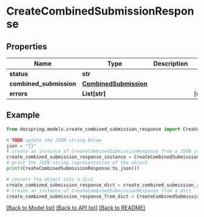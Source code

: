 # CreateCombinedSubmissionResponse


## Properties

Name | Type | Description | Notes
------------ | ------------- | ------------- | -------------
**status** | **str** |  | 
**combined_submission** | [**CombinedSubmission**](CombinedSubmission.md) |  | 
**errors** | **List[str]** |  | [optional] 

## Example

```python
from docspring.models.create_combined_submission_response import CreateCombinedSubmissionResponse

# TODO update the JSON string below
json = "{}"
# create an instance of CreateCombinedSubmissionResponse from a JSON string
create_combined_submission_response_instance = CreateCombinedSubmissionResponse.from_json(json)
# print the JSON string representation of the object
print(CreateCombinedSubmissionResponse.to_json())

# convert the object into a dict
create_combined_submission_response_dict = create_combined_submission_response_instance.to_dict()
# create an instance of CreateCombinedSubmissionResponse from a dict
create_combined_submission_response_from_dict = CreateCombinedSubmissionResponse.from_dict(create_combined_submission_response_dict)
```
[[Back to Model list]](../README.md#documentation-for-models) [[Back to API list]](../README.md#documentation-for-api-endpoints) [[Back to README]](../README.md)



